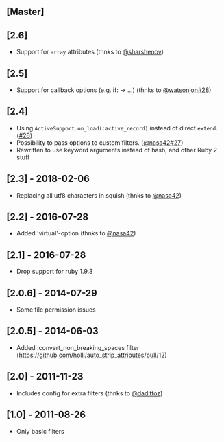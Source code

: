 ## [Master]

## [2.6]

  - Support for `array` attributes (thnks to [@sharshenov](https://github.com/holli/auto_strip_attributes/pull/29))

## [2.5]

  - Support for callback options (e.g. if: -> ...) (thnks to [@watsonjon#28](https://github.com/holli/auto_strip_attributes/pull/28))

## [2.4]

  - Using `ActiveSupport.on_load(:active_record)` instead of direct `extend`. ([#26](https://github.com/holli/auto_strip_attributes/commit/02431f07fcd880baaa352fc3e5a47d07c6d3935d))
  - Possibility to pass options to custom filters. ([@nasa42#27](https://github.com/holli/auto_strip_attributes/pull/27))
  - Rewritten to use keyword arguments instead of hash, and other Ruby 2 stuff 

## [2.3] - 2018-02-06

  - Replacing all utf8 characters in squish (thnks to [@nasa42](https://github.com/holli/auto_strip_attributes/pull/24))

## [2.2] - 2016-07-28

  - Added 'virtual'-option (thnks to [@nasa42](https://github.com/holli/auto_strip_attributes/pull/23))

## [2.1] - 2016-07-28

  - Drop support for ruby 1.9.3

## [2.0.6] - 2014-07-29

  - Some file permission issues

## [2.0.5] - 2014-06-03

  - Added :convert_non_breaking_spaces filter (https://github.com/holli/auto_strip_attributes/pull/12)

## [2.0] - 2011-11-23

  - Includes config for extra filters (thnks to [@dadittoz](https://github.com/holli/auto_strip_attributes/issues/1))

## [1.0] - 2011-08-26

  - Only basic filters
